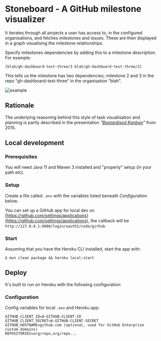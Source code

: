 # Stoneboard - A GitHub milestone visualizer

It iterates through all projects a user has access to, in the configured organisations, and fetches milestones and issues. These are then displayed in a graph visualising the milestone relationships.

Specify milestones dependencies by adding this to a milestone description. For example:

`[blah/gh-dashboard-test-three/3 blah/gh-dashboard-test-three/2]`

This tells us the milestone has two dependencies; milestone 2 and 3 in the repo “gh-dashboard-test-three” in the organisation “blah”.

![example](stoneboard-example.png)

## Rationale

The underlying reasoning behind this style of task visualisation and planning is partly described in the presentation _"[Bastardised Kanban](https://speakerdeck.com/chids/bastardised-kanban)"_ from 2015.

## Local development

### Prerequisites

You will need Java 11 and Maven 3 installed and "properly" setup (in your path etc).

### Setup

Create a file called `.env` with the variables listed beneath _Configuration_ below.

You can set up a GitHub app for local dev on [https://github.com/settings/applications](https://github.com/settings/applications),
the callback will be `http://127.0.0.1:8080/login/oauth2/code/github`.

### Start

Assuming that you have the Heroku CLI installed, start the app with:

    $ mvn clean package && heroku local:start

## Deploy

It's built to run on Heroku with the following configuration:

### Configuration

Config variables for local `.env` and Heroku app:

```
GITHUB_CLIENT_ID=A-GITHUB-CLIENT-ID
GITHUB_CLIENT_SECRET=A-GITHUB-CLIENT-SECRET
GITHUB_HOSTNAME=github.com (optional, used for GitHub Enterprise custom domains)
REPOSITORIES=org/repo,org/repo...
```
